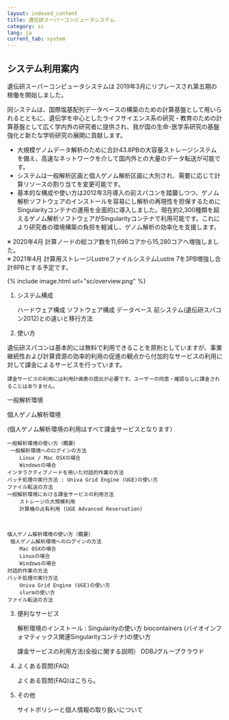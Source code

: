 ```yaml
---
layout: indexed_content
title: 遺伝研スーパーコンピュータシステム
category: sc
lang: ja
current_tab: system
---
```


## システム利用案内

遺伝研スーパーコンピュータシステムは 2019年3月にリプレースされ第五期の稼働を開始しました。

同システムは、国際塩基配列データベースの構築のための計算基盤として用いられるとともに、遺伝学を中心としたライフサイエンス系の研究・教育のための計算基盤として広く学内外の研究者に提供され、我が国の生命･医学系研究の基盤強化と新たな学術研究の展開に貢献します。

- 大規模ゲノムデータ解析のために合計43.8PBの大容量ストレージシステムを備え、高速なネットワークを介して国内外との大量のデータ転送が可能です。
- システムは一般解析区画と個人ゲノム解析区画に大別され、需要に応じて計算リソースの割り当てを変更可能です。
- 基本的な構成や使い方は2012年3月導入の前スパコンを踏襲しつつ、ゲノム解析ソフトウェアのインストールを容易にし解析の再現性を担保するためにSingularityコンテナの運用を全面的に導入しました。現在約2,300種類を超えるゲノム解析ソフトウェアがSingularityコンテナで利用可能です。これにより研究者の環境構築の負担を軽減し、ゲノム解析の効率化を支援します。

※ 2020年4月 計算ノードの総コア数を11,696コアから15,280コアへ増強しました。<br>
※ 2021年4月 計算用ストレージLustreファイルシステムLustre 7を3PB増強し合計8PBとする予定です。


 
{% include image.html url="sc/overview.png" %}



1. システム構成

    ハードウェア構成
    ソフトウェア構成
    データベース
    前システム(遺伝研スパコン2012)との違いと移行方法

2. 使い方

 遺伝研スパコンは基本的には無料で利用できることを原則としていますが、事業継続性および計算資源の効率的利用の促進の観点から付加的なサービスの利用に対して課金によるサービスを行っています。

    課金サービスの利用には利用計画表の提出が必要です。ユーザーの同意・確認なしに課金されることはありません。

一般解析環境 	

個人ゲノム解析環境

(個人ゲノム解析環境の利用はすべて課金サービスとなります）

    一般解析環境の使い方（概要）
     一般解析環境へのログインの方法
        Linux / Mac OSXの場合
        Windowsの場合
    インタラクティブノードを用いた対話的作業の方法
    バッチ処理の実行方法 : Univa Grid Engine (UGE)の使い方
    ファイル転送の方法
    一般解析環境における課金サービスの利用方法
        ストレージの大規模利用
        計算機の占有利用 (UGE Advanced Reservation)

	

    個人ゲノム解析環境の使い方（概要）
     個人ゲノム解析環境へのログインの方法
        Mac OSXの場合
        Linuxの場合
        Windowsの場合
    対話的作業の方法
    バッチ処理の実行方法
        Univa Grid Engine (UGE)の使い方
        slurmの使い方
    ファイル転送の方法

 

 
3. 便利なサービス

    解析環境のインストール : Singularityの使い方
    biocontainers (バイオインフォマティックス関連Singularityコンテナ)の使い方

 

    課金サービスの利用方法(全般に関する説明）
    DDBJグループクラウド

 

 
4. よくある質問(FAQ)

    よくある質問(FAQ)はこちら。

5. その他

    サイトポリシーと個人情報の取り扱いについて

